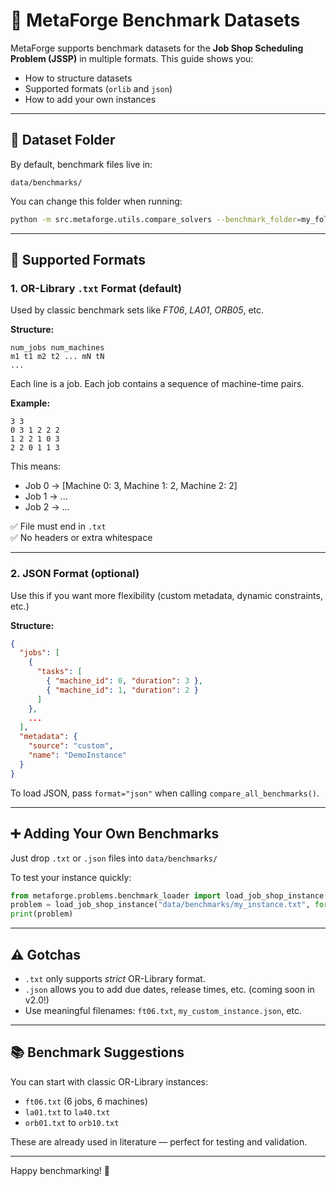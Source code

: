 # 📂 MetaForge Benchmark Datasets

MetaForge supports benchmark datasets for the **Job Shop Scheduling Problem (JSSP)** in multiple formats. This guide shows you:

- How to structure datasets
- Supported formats (`orlib` and `json`)
- How to add your own instances

---

## 📁 Dataset Folder

By default, benchmark files live in:

```
data/benchmarks/
```

You can change this folder when running:
```bash
python -m src.metaforge.utils.compare_solvers --benchmark_folder=my_folder/
```

---

## 📄 Supported Formats

### 1. OR-Library `.txt` Format (default)

Used by classic benchmark sets like *FT06*, *LA01*, *ORB05*, etc.

**Structure:**
```
num_jobs num_machines
m1 t1 m2 t2 ... mN tN
...
```

Each line is a job. Each job contains a sequence of machine-time pairs.

**Example:**
```
3 3
0 3 1 2 2 2
1 2 2 1 0 3
2 2 0 1 1 3
```

This means:
- Job 0 → [Machine 0: 3, Machine 1: 2, Machine 2: 2]
- Job 1 → ...
- Job 2 → ...

✅ File must end in `.txt`  
✅ No headers or extra whitespace

---

### 2. JSON Format (optional)

Use this if you want more flexibility (custom metadata, dynamic constraints, etc.)

**Structure:**
```json
{
  "jobs": [
    {
      "tasks": [
        { "machine_id": 0, "duration": 3 },
        { "machine_id": 1, "duration": 2 }
      ]
    },
    ...
  ],
  "metadata": {
    "source": "custom",
    "name": "DemoInstance"
  }
}
```

To load JSON, pass `format="json"` when calling `compare_all_benchmarks()`.

---

## ➕ Adding Your Own Benchmarks

Just drop `.txt` or `.json` files into `data/benchmarks/`

To test your instance quickly:
```python
from metaforge.problems.benchmark_loader import load_job_shop_instance
problem = load_job_shop_instance("data/benchmarks/my_instance.txt", format="orlib")
print(problem)
```

---

## ⚠️ Gotchas

- `.txt` only supports *strict* OR-Library format.
- `.json` allows you to add due dates, release times, etc. (coming soon in v2.0!)
- Use meaningful filenames: `ft06.txt`, `my_custom_instance.json`, etc.

---

## 📚 Benchmark Suggestions

You can start with classic OR-Library instances:

- `ft06.txt` (6 jobs, 6 machines)
- `la01.txt` to `la40.txt`
- `orb01.txt` to `orb10.txt`

These are already used in literature — perfect for testing and validation.

---

Happy benchmarking! 🧪
